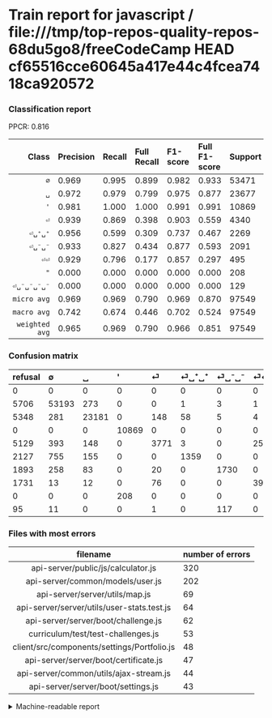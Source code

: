 # Train report for javascript / file:///tmp/top-repos-quality-repos-68du5go8/freeCodeCamp HEAD cf65516cce60645a417e44c4fcea7418ca920572

### Classification report

PPCR: 0.816

| Class | Precision | Recall | Full Recall | F1-score | Full F1-score | Support | Full Support | PPCR |
|------:|:----------|:-------|:------------|:---------|:---------|:--------|:-------------|:-----|
| `∅` | 0.969| 0.995| 0.899| 0.982| 0.933| 53471| 59177| 0.904 |
| `␣` | 0.972| 0.979| 0.799| 0.975| 0.877| 23677| 29025| 0.816 |
| `'` | 0.981| 1.000| 1.000| 0.991| 0.991| 10869| 10869| 1.000 |
| `⏎` | 0.939| 0.869| 0.398| 0.903| 0.559| 4340| 9469| 0.458 |
| `⏎␣⁺␣⁺` | 0.956| 0.599| 0.309| 0.737| 0.467| 2269| 4396| 0.516 |
| `⏎␣⁻␣⁻` | 0.933| 0.827| 0.434| 0.877| 0.593| 2091| 3984| 0.525 |
| `⏎⏎` | 0.929| 0.796| 0.177| 0.857| 0.297| 495| 2226| 0.222 |
| `"` | 0.000| 0.000| 0.000| 0.000| 0.000| 208| 208| 1.000 |
| `⏎␣⁻␣⁻␣⁻␣⁻` | 0.000| 0.000| 0.000| 0.000| 0.000| 129| 224| 0.576 |
| `micro avg` | 0.969| 0.969| 0.790| 0.969| 0.870| 97549| 119578| 0.816 |
| `macro avg` | 0.742| 0.674| 0.446| 0.702| 0.524| 97549| 119578| 0.816 |
| `weighted avg` | 0.965| 0.969| 0.790| 0.966| 0.851| 97549| 119578| 0.816 |

### Confusion matrix

|refusal|  ∅| ␣| '| ⏎| ⏎␣⁺␣⁺| ⏎␣⁻␣⁻| ⏎⏎| "| ⏎␣⁻␣⁻␣⁻␣⁻| 
|:---|:---|:---|:---|:---|:---|:---|:---|:---|:---|
|0 |0 |0 |0 |0 |0 |0 |0 |0 |0 |
|5706 |53193 |273 |0 |0 |1 |3 |1 |0 |0 |
|5348 |281 |23181 |0 |148 |58 |5 |4 |0 |0 |
|0 |0 |0 |10869 |0 |0 |0 |0 |0 |0 |
|5129 |393 |148 |0 |3771 |3 |0 |25 |0 |0 |
|2127 |755 |155 |0 |0 |1359 |0 |0 |0 |0 |
|1893 |258 |83 |0 |20 |0 |1730 |0 |0 |0 |
|1731 |13 |12 |0 |76 |0 |0 |394 |0 |0 |
|0 |0 |0 |208 |0 |0 |0 |0 |0 |0 |
|95 |11 |0 |0 |1 |0 |117 |0 |0 |0 |

### Files with most errors

| filename | number of errors|
|:----:|:-----|
| api-server/public/js/calculator.js | 320 |
| api-server/common/models/user.js | 202 |
| api-server/server/utils/map.js | 69 |
| api-server/server/utils/user-stats.test.js | 64 |
| api-server/server/boot/challenge.js | 62 |
| curriculum/test/test-challenges.js | 53 |
| client/src/components/settings/Portfolio.js | 48 |
| api-server/server/boot/certificate.js | 47 |
| api-server/common/utils/ajax-stream.js | 44 |
| api-server/server/boot/settings.js | 43 |

<details>
    <summary>Machine-readable report</summary>
```json
{
  "cl_report": {"\"": {"f1-score": 0.0, "precision": 0.0, "recall": 0.0, "support": 208}, "\u0027": {"f1-score": 0.9905221908320423, "precision": 0.9812223526225512, "recall": 1.0, "support": 10869}, "macro avg": {"f1-score": 0.7023419123928689, "precision": 0.7421277412220041, "recall": 0.6738892803428889, "support": 97549}, "micro avg": {"f1-score": 0.9687131595403335, "precision": 0.9687131595403335, "recall": 0.9687131595403335, "support": 97549}, "weighted avg": {"f1-score": 0.9656451769864802, "precision": 0.9650103466978402, "recall": 0.9687131595403335, "support": 97549}, "\u2205": {"f1-score": 0.9816470588235293, "precision": 0.9688365146437418, "recall": 0.9948009201249275, "support": 53471}, "\u23ce": {"f1-score": 0.9025849688846338, "precision": 0.9389940239043825, "recall": 0.8688940092165899, "support": 4340}, "\u23ce\u23ce": {"f1-score": 0.8574537540805223, "precision": 0.9292452830188679, "recall": 0.795959595959596, "support": 495}, "\u23ce\u2423\u207a\u2423\u207a": {"f1-score": 0.7365853658536584, "precision": 0.956368754398311, "recall": 0.5989422653151167, "support": 2269}, "\u23ce\u2423\u207b\u2423\u207b": {"f1-score": 0.8768373035985809, "precision": 0.9326145552560647, "recall": 0.8273553323768532, "support": 2091}, "\u23ce\u2423\u207b\u2423\u207b\u2423\u207b\u2423\u207b": {"f1-score": 0.0, "precision": 0.0, "recall": 0.0, "support": 129}, "\u2423": {"f1-score": 0.9754465694628542, "precision": 0.971868187154117, "recall": 0.9790514000929171, "support": 23677}},
  "cl_report_full": {"\"": {"f1-score": 0.0, "precision": 0.0, "recall": 0.0, "support": 208}, "\u0027": {"f1-score": 0.9905221908320423, "precision": 0.9812223526225512, "recall": 1.0, "support": 10869}, "macro avg": {"f1-score": 0.5240360685537754, "precision": 0.7421277412220041, "recall": 0.44624040003435705, "support": 119578}, "micro avg": {"f1-score": 0.8704306696081094, "precision": 0.9687131595403335, "recall": 0.7902540601113918, "support": 119578}, "weighted avg": {"f1-score": 0.851099979624981, "precision": 0.9624327732082925, "recall": 0.7902540601113918, "support": 119578}, "\u2205": {"f1-score": 0.9325479264732953, "precision": 0.9688365146437418, "recall": 0.898879632289572, "support": 59177}, "\u23ce": {"f1-score": 0.5592880978865407, "precision": 0.9389940239043825, "recall": 0.3982469109726476, "support": 9469}, "\u23ce\u23ce": {"f1-score": 0.29735849056603775, "precision": 0.9292452830188679, "recall": 0.17699910152740342, "support": 2226}, "\u23ce\u2423\u207a\u2423\u207a": {"f1-score": 0.4672511603919546, "precision": 0.956368754398311, "recall": 0.3091446769790719, "support": 4396}, "\u23ce\u2423\u207b\u2423\u207b": {"f1-score": 0.5925672204144545, "precision": 0.9326145552560647, "recall": 0.4342369477911647, "support": 3984}, "\u23ce\u2423\u207b\u2423\u207b\u2423\u207b\u2423\u207b": {"f1-score": 0.0, "precision": 0.0, "recall": 0.0, "support": 224}, "\u2423": {"f1-score": 0.8767895304196531, "precision": 0.971868187154117, "recall": 0.798656330749354, "support": 29025}},
  "ppcr": 0.8157771496429109
}
```
</details>
